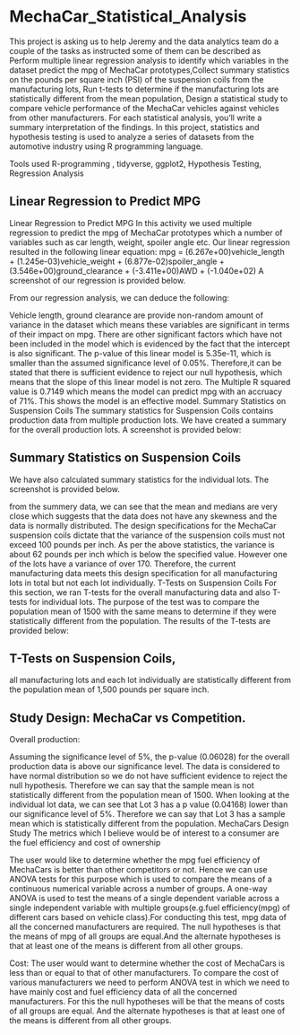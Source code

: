 # MechaCar_Statistical_Analysis
This project is asking us to help Jeremy and the data analytics team do a couple of the tasks as instructed some of them can be described as Perform multiple linear regression analysis to identify which variables in the dataset predict the mpg of MechaCar prototypes,Collect summary statistics on the pounds per square inch (PSI) of the suspension coils from the manufacturing lots, Run t-tests to determine if the manufacturing lots are statistically different from the mean population, Design a statistical study to compare vehicle performance of the MechaCar vehicles against vehicles from other manufacturers. For each statistical analysis, you’ll write a summary interpretation of the findings.
In this project, statistics and hypothesis testing is used to analyze a series of datasets from the automotive industry using R programming language.

Tools used R-programming , tidyverse, ggplot2, Hypothesis Testing, Regression Analysis

## Linear Regression to Predict MPG
Linear Regression to Predict MPG In this activity we used multiple regression to predict the mpg of MechaCar prototypes which a number of variables such as car length, weight, spoiler angle etc. Our linear regression resulted in the following linear equation: mpg = (6.267e+00)vehicle_length + (1.245e-03)vehicle_weight + (6.877e-02)spoiler_angle + (3.546e+00)ground_clearance + (-3.411e+00)AWD + (-1.040e+02) A screenshot of our regression is provided below.

From our regression analysis, we can deduce the following:

Vehicle length, ground clearance are provide non-random amount of variance in the dataset which means these variables are significant in terms of their impact on mpg. There are other significant factors which have not been included in the model which is evidenced by the fact that the intercept is also significant. The p-value of this linear model is 5.35e-11, which is smaller than the assumed significance level of 0.05%. Therefore,it can be stated that there is sufficient evidence to reject our null hypothesis, which means that the slope of this linear model is not zero. The Multiple R squared value is 0.7149 which means the model can predict mpg with an accruacy of 71%. This shows the model is an effective model. Summary Statistics on Suspension Coils The summary statistics for Suspension Coils contains production data from multiple production lots. We have created a summary for the overall production lots. A screenshot is provided below:


## Summary Statistics on Suspension Coils
We have also calculated summary statistics for the individual lots. The screenshot is provided below.

from the summery data, we can see that the mean and medians are very close which suggests that the data does not have any skewness and the data is normally distributed. The design specifications for the MechaCar suspension coils dictate that the variance of the suspension coils must not exceed 100 pounds per inch. As per the above statistics, the variance is about 62 pounds per inch which is below the specified value. However one of the lots have a variance of over 170. Therefore, the current manufacturing data meets this design specification for all manufacturing lots in total but not each lot individually. T-Tests on Suspension Coils For this section, we ran T-tests for the overall manufacturing data and also T-tests for individual lots. The purpose of the test was to compare the population mean of 1500 with the same means to determine if they were statistically different from the population. The results of the T-tests are provided below:


## T-Tests on Suspension Coils,
all manufacturing lots and each lot individually are statistically different from the population mean of 1,500 pounds per square inch.

## Study Design: MechaCar vs Competition.
Overall production:

Assuming the significance level of 5%, the p-value (0.06028) for the overall production data is above our significance level. The data is considered to have normal distribution so we do not have sufficient evidence to reject the null hypothesis. Therefore we can say that the sample mean is not statistically different from the population mean of 1500. When looking at the individual lot data, we can see that Lot 3 has a p value (0.04168) lower than our significance level of 5%. Therefore we can say that Lot 3 has a sample mean which is statistically different from the population. MechaCars Design Study The metrics which I believe would be of interest to a consumer are the fuel efficiency and cost of ownership

The user would like to determine whether the mpg fuel efficiency of MechaCars is better than other competitors or not. Hence we can use ANOVA tests for this purpose which is used to compare the means of a continuous numerical variable across a number of groups. A one-way ANOVA is used to test the means of a single dependent variable across a single independent variable with multiple groups(e.g.fuel efficiency(mpg) of different cars based on vehicle class).For conducting this test, mpg data of all the concerned manufacturers are required. The null hypotheses is that the means of mpg of all groups are equal.And the alternate hypotheses is that at least one of the means is different from all other groups.

Cost: The user would want to determine whether the cost of MechaCars is less than or equal to that of other manufacturers. To compare the cost of various manufacturers we need to perform ANOVA test in which we need to have mainly cost and fuel efficiency data of all the concerned manufacturers. For this the null hypotheses will be that the means of costs of all groups are equal. And the alternate hypotheses is that at least one of the means is different from all other groups.




